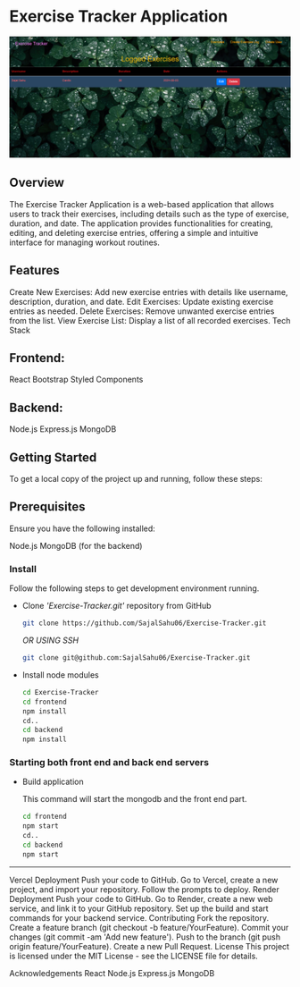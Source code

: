 # Exercise Tracker Application

<img src="./img/githubREADMEimg2.png">


## Overview
The Exercise Tracker Application is a web-based application that allows users to track their exercises, including details such as the type of exercise, duration, and date. The application provides functionalities for creating, editing, and deleting exercise entries, offering a simple and intuitive interface for managing workout routines.

## Features
Create New Exercises: Add new exercise entries with details like username, description, duration, and date.
Edit Exercises: Update existing exercise entries as needed.
Delete Exercises: Remove unwanted exercise entries from the list.
View Exercise List: Display a list of all recorded exercises.
Tech Stack

## Frontend:

React
Bootstrap
Styled Components

## Backend:

Node.js
Express.js
MongoDB

## Getting Started
To get a local copy of the project up and running, follow these steps:

## Prerequisites
Ensure you have the following installed:

Node.js
MongoDB (for the backend)

### Install

Follow the following steps to get development environment running.

* Clone _'Exercise-Tracker.git'_ repository from GitHub

  ```bash
  git clone https://github.com/SajalSahu06/Exercise-Tracker.git
  ```

   _OR USING SSH_

  ```bash
  git clone git@github.com:SajalSahu06/Exercise-Tracker.git
  ```

* Install node modules

   ```bash
   cd Exercise-Tracker
   cd frontend
   npm install
   cd..
   cd backend
   npm install
   ```


### Starting both front end and back end servers

* Build application

  This command will start the mongodb and the front end part.

  ```bash
  cd frontend
  npm start
  cd..
  cd backend
  npm start
  ```


---


Vercel Deployment
Push your code to GitHub.
Go to Vercel, create a new project, and import your repository.
Follow the prompts to deploy.
Render Deployment
Push your code to GitHub.
Go to Render, create a new web service, and link it to your GitHub repository.
Set up the build and start commands for your backend service.
Contributing
Fork the repository.
Create a feature branch (git checkout -b feature/YourFeature).
Commit your changes (git commit -am 'Add new feature').
Push to the branch (git push origin feature/YourFeature).
Create a new Pull Request.
License
This project is licensed under the MIT License - see the LICENSE file for details.

Acknowledgements
React
Node.js
Express.js
MongoDB
